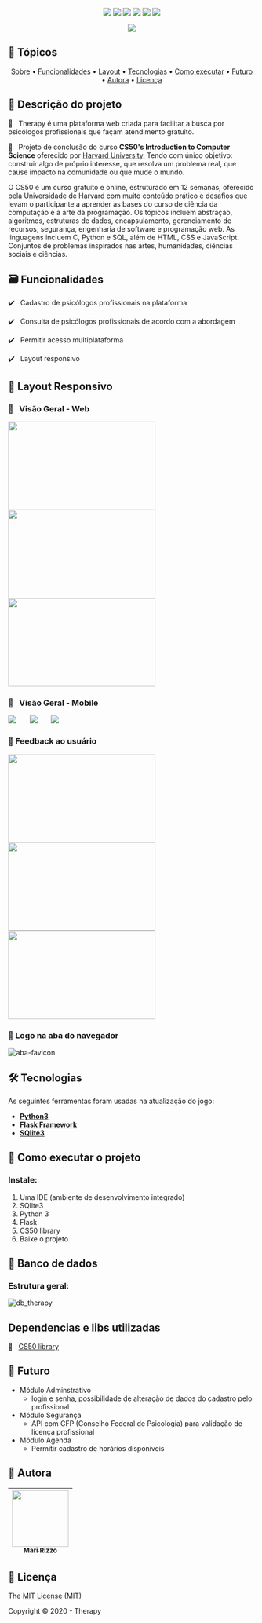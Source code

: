 <p align="center">
  <img src="https://img.shields.io/static/v1?label=Flask&message=framework&color=pink&style=flat&logo=flask"/>
  <img src="https://img.shields.io/static/v1?label=Python&message=language&color=blue&style=flat&logo=python"/>
  <img src="https://img.shields.io/static/v1?label=SQLite&message=dados&color=black&style=flat&logo=sqlite"/>
  <img src="http://img.shields.io/static/v1?label=License&message=MIT&color=green&style=flat"/>
  <img src="http://img.shields.io/static/v1?label=Testes&message=100%&color=green&style=flat"/>
  <img src="http://img.shields.io/static/v1?label=Status&message=concluido&color=green&style=flat"/>
</p>
<p align="center">
  <img src="https://user-images.githubusercontent.com/69127182/102272845-2ea44700-3f00-11eb-9dbf-755de5a23ac8.png"/>
</p>


## 🏁 Tópicos 

<p align="center">
 <a href="#-Descrição-do-projeto">Sobre</a> •
 <a href="#-Funcionalidades">Funcionalidades</a> •
 <a href="#-Layout">Layout</a> • 
 <a href="#-Tecnologias">Tecnologias</a> • 
 <a href="#-Como-executar-o-jogo">Como executar</a> • 
 <a href="#-Futuro">Futuro</a> • 
 <a href="#-Autora">Autora</a> • 
 <a href="#-Licença">Licença</a>
</p>


## 📑 Descrição do projeto 

🦊 &nbsp; Therapy é uma plataforma web criada para facilitar a busca por psicólogos profissionais que façam atendimento gratuito.

🦊 &nbsp; Projeto de conclusão do curso **CS50's Introduction to Computer Science** oferecido por [Harvard University](https://cs50.harvard.edu/x/2021/). Tendo com único objetivo: construir algo de próprio interesse, que resolva um problema real, que cause impacto na comunidade ou que mude o mundo.

O CS50 é um curso gratuíto e online, estruturado em 12 semanas, oferecido pela Universidade de Harvard com muito conteúdo prático e desafios que levam o participante a aprender as bases do curso de ciência da computação e a arte da programação. Os tópicos incluem abstração, algoritmos, estruturas de dados, encapsulamento, gerenciamento de recursos, segurança, engenharia de software e programação web. As linguagens incluem C, Python e SQL, além de HTML, CSS e JavaScript. Conjuntos de problemas inspirados nas artes, humanidades, ciências sociais e ciências.


## 🗃️ Funcionalidades

✔️ &nbsp; Cadastro de psicólogos profissionais na plataforma

✔️ &nbsp; Consulta de psicólogos profissionais de acordo com a abordagem 

✔️ &nbsp; Permitir acesso multiplataforma

✔️ &nbsp; Layout responsivo


## 🎨 Layout Responsivo

### 🦊  &nbsp; Visão Geral - Web
<p align="left">
  <img src="https://user-images.githubusercontent.com/69127182/102402933-447b4000-3fc4-11eb-961a-d714a7a2703c.png" width="300" height="180"/>
  <img src="https://user-images.githubusercontent.com/69127182/102273008-6e6b2e80-3f00-11eb-9cbd-de1a916dec81.png" width="300" height="180"/>
  <img src="https://user-images.githubusercontent.com/69127182/102402082-07fb1480-3fc3-11eb-8d36-dc48541866ec.png" width="300" height="180"/>
</p>

### 🦊 &nbsp; Visão Geral - Mobile
<p align="left">
  <img src="https://user-images.githubusercontent.com/69127182/102388676-d8dba780-3fb0-11eb-8a44-63e494b77a15.png"/>
  &nbsp;&nbsp;&nbsp;&nbsp;&nbsp;
  <img src="https://user-images.githubusercontent.com/69127182/102388860-193b2580-3fb1-11eb-93bd-6124f75bb181.png"/>
  &nbsp;&nbsp;&nbsp;&nbsp;&nbsp;
  <img src="https://user-images.githubusercontent.com/69127182/102402074-0598ba80-3fc3-11eb-9bab-749b1aac506a.png"/>
</p>

### 🦊 Feedback ao usuário
<p align="left">
  <img src="https://user-images.githubusercontent.com/69127182/102273247-ca35b780-3f00-11eb-9f51-e23223aecbab.png" width="300" height="180"/>
  <img src="https://user-images.githubusercontent.com/69127182/102273056-8347c200-3f00-11eb-9935-6f93416e5364.png" width="300" height="180"/>
  <img src="https://user-images.githubusercontent.com/69127182/102403121-902de980-3fc4-11eb-8b06-53fc34c53a63.png" width="300" height="180"/>
</p>


### 🦊 Logo na aba do navegador
![aba-favicon](https://user-images.githubusercontent.com/69127182/102420929-03922400-3fe2-11eb-8346-62b220c29435.png)


## 🛠 Tecnologias

As seguintes ferramentas foram usadas na atualização do jogo:

-   **[Python3](https://www.python.org/downloads/)**
-   **[Flask Framework](https://flask.palletsprojects.com/en/1.1.x/installation/)**
-   **[SQlite3](https://www.sqlite.org/download.html)**


## 🎥 Como executar o projeto

### Instale:
1. Uma IDE (ambiente de desenvolvimento integrado)
2. SQlite3
3. Python 3
4. Flask
5. CS50 library
6. Baixe o projeto

## 📀 Banco de dados

### Estrutura geral: 
![db_therapy](https://user-images.githubusercontent.com/69127182/102381226-b85b1f80-3fa7-11eb-97d4-412743ec8772.png)


## Dependencias e libs utilizadas
:pushpin: &nbsp; [CS50 library](https://cs50.stackexchange.com/questions/7291/how-do-i-install-the-cs50-library-to-my-local-os)


## 📡 Futuro
- Módulo Adminstrativo
    - login e senha, possibilidade de alteração de dados do cadastro pelo profissional
- Módulo Segurança
    - API com CFP (Conselho Federal de Psicologia) para validação de licença profissional
- Módulo Agenda
    - Permitir cadastro de horários disponíveis


## 🦉 Autora

| [<img src="https://avatars3.githubusercontent.com/u/69127182?s=460&u=b6023a31c4fcfe7ddaa4683de3e99634646608be&v=4" width=115><br><sub>Mari Rizzo</sub>](https://github.com/mar1zzo) 
| :---: | 


## 🔖 Licença

The [MIT License]() (MIT)

Copyright :copyright: 2020 - Therapy
